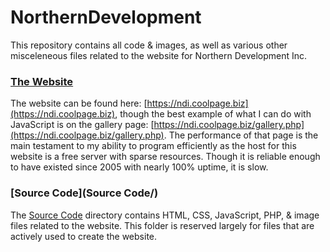 # NorthernDevelopment
This repository contains all code &amp; images, as well as various other misceleneous files related to the website for Northern Development Inc. 

### [The Website](https://ndi.coolpage.biz)
The website can be found here: [https://ndi.coolpage.biz](https://ndi.coolpage.biz), though the best example of what I can do with JavaScript is on the gallery page: [https://ndi.coolpage.biz/gallery.php](https://ndi.coolpage.biz/gallery.php). The performance of that page is the main testament to my ability to program efficiently as the host for this website is a free server with sparse resources. Though it is reliable enough to have existed since 2005 with nearly 100% uptime, it is slow.

### [Source Code](Source Code/)
The [Source Code](Source%20Code/) directory contains HTML, CSS, JavaScript, PHP, &amp; image files related to the website. This folder is reserved largely for files that are actively used to create the website.
